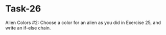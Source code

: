 # Task-26
Alien Colors #2: Choose a color for an alien as you did in Exercise 25, and write an if-else chain.
